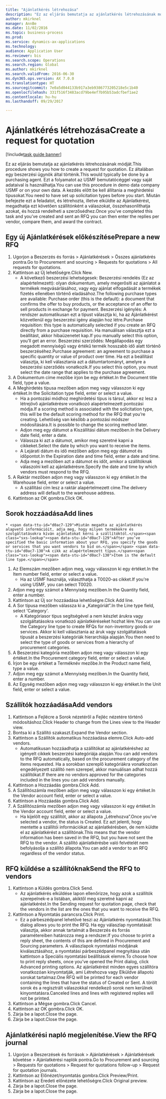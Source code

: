 ```yaml
--- 
title: "Ajánlatkérés létrehozása"
description: "Ez az eljárás bemutatja az ajánlatkérés létrehozásának módját."
author: mkirknel
manager: AnnBe
ms.date: 11/02/2016
ms.topic: business-process
ms.prod: 
ms.service: dynamics-ax-applications
ms.technology: 
audience: Application User
ms.reviewer: bis
ms.search.scope: Operations
ms.search.region: Global
ms.author: mkirknel
ms.search.validFrom: 2016-06-30
ms.dyn365.ops.version: AX 7.0.0
ms.translationtype: HT
ms.sourcegitcommit: 7e0a5d044133b917a3eb9386773205218e5c1b40
ms.openlocfilehash: 331f516f3483acd79be4ef7b95b53adcfbef1ae2
ms.contentlocale: hu-hu
ms.lasthandoff: 09/29/2017

---
```

# <a name="create-a-request-for-quotation"></a><span data-ttu-id="d0ac7-103">Ajánlatkérés létrehozása</span><span class="sxs-lookup"><span data-stu-id="d0ac7-103">Create a request for quotation</span></span>

[!include[task guide banner](../../includes/task-guide-banner.md)]

<span data-ttu-id="d0ac7-104">Ez az eljárás bemutatja az ajánlatkérés létrehozásának módját.</span><span class="sxs-lookup"><span data-stu-id="d0ac7-104">This procedure shows you how to create a request for quotation.</span></span> <span data-ttu-id="d0ac7-105">Ez általában egy beszerzési ügynök által történik.</span><span class="sxs-lookup"><span data-stu-id="d0ac7-105">This would typically be done by a purchasing agent.</span></span> <span data-ttu-id="d0ac7-106">Ezt a folyamatot az USMF bemutatócéggel vagy saját adataival is használhatja.</span><span class="sxs-lookup"><span data-stu-id="d0ac7-106">You can use this procedure in demo data company USMF or on your own data.</span></span> <span data-ttu-id="d0ac7-107">A kezdés előtt be kell állítania a meghirdetési típusokat.</span><span class="sxs-lookup"><span data-stu-id="d0ac7-107">You need to have set up solicitation types before you start.</span></span> <span data-ttu-id="d0ac7-108">Miután befejezte ezt a feladatot, és létrehozta, illetve elküldte az Ajánlatkérést, megadhatja ezt követően szállítónként a válaszokat, összehasonlíthatja azokat, és hozzá rendelheti a szerzősédhez.</span><span class="sxs-lookup"><span data-stu-id="d0ac7-108">Once you’ve completed this task and you’ve created and sent an RFQ you can then enter the replies per vendor, compare them, and award the contract.</span></span>


## <a name="prepare-a-new-rfq"></a><span data-ttu-id="d0ac7-109">Egy új Ajánlatkérések előkészítése</span><span class="sxs-lookup"><span data-stu-id="d0ac7-109">Prepare a new RFQ</span></span>
1. <span data-ttu-id="d0ac7-110">Ugorjon a Beszerzés és forrás > Ajánlatkérések > Összes ajánlatkérés pontra.</span><span class="sxs-lookup"><span data-stu-id="d0ac7-110">Go to Procurement and sourcing > Requests for quotations > All requests for quotations.</span></span>
2. <span data-ttu-id="d0ac7-111">Kattintson az Új lehetőségre.</span><span class="sxs-lookup"><span data-stu-id="d0ac7-111">Click New.</span></span>
    * <span data-ttu-id="d0ac7-112">A következő beszerzési lehetségesek: Beszerzési rendelés (Ez az alapértelmezett): olyan dokumentum, amely megerősíti az ajánlatot a termékek megvásárlásához, vagy egy ajánlat elfogadását a termékek fizetés ellenében történő eladásához.</span><span class="sxs-lookup"><span data-stu-id="d0ac7-112">The following purchase types are available: Purchase order (this is the default): a document that confirms the offer to buy products, or the acceptance of an offer to sell products in exchange for payment.</span></span> <span data-ttu-id="d0ac7-113">Beszerzési igénylés: A rendszer automatikusan ezt a típust választja ki, ha az Ajánlatkérést közvetlenül egy beszerzési igény alapján hoz létre.</span><span class="sxs-lookup"><span data-stu-id="d0ac7-113">Purchase requisition: this type is automatically selected if you create an RFQ directly from a purchase requisition.</span></span> <span data-ttu-id="d0ac7-114">Ha manuálisan választja ezt a beállítást, akkor hibaüzenetet kap.</span><span class="sxs-lookup"><span data-stu-id="d0ac7-114">If you manually select this option, you’ll get an error.</span></span> <span data-ttu-id="d0ac7-115">Beszerzési szerződés: Megállapodás egy megadott mennyiségű vagy értékű termék hosszabb idő alatt történő beszerzéséhez.</span><span class="sxs-lookup"><span data-stu-id="d0ac7-115">Purchase agreement: an agreement to purchase a specific quantity or value of product over time.</span></span> <span data-ttu-id="d0ac7-116">Ha ezt a beállítást választja, ki kell választania azt a dátumtartományt, amelyre a beszerzési szerződés vonatkozik.</span><span class="sxs-lookup"><span data-stu-id="d0ac7-116">If you select this option, you must select the date range that applies to the purchase agreement.</span></span>  
3. <span data-ttu-id="d0ac7-117">A Dokumentum címe mezőbe írjon be egy értéket.</span><span class="sxs-lookup"><span data-stu-id="d0ac7-117">In the Document title field, type a value.</span></span>
4. <span data-ttu-id="d0ac7-118">A Meghirdetés típusa mezőben adjon meg vagy válasszon ki egy értéket.</span><span class="sxs-lookup"><span data-stu-id="d0ac7-118">In the Solicitation type field, enter or select a value.</span></span>
    * <span data-ttu-id="d0ac7-119">Ha a pontozási módhoz meghirdetési típus is társul, akkor ez lesz a létrejövő ajánlatkérésre vonatkozó alapértelmezett pontozási módja.</span><span class="sxs-lookup"><span data-stu-id="d0ac7-119">If a scoring method is associated with the solicitation type, this will be the default scoring method for the RFQ that you’re creating.</span></span> <span data-ttu-id="d0ac7-120">Lehetőség van később a pontozási módszer módosítására.</span><span class="sxs-lookup"><span data-stu-id="d0ac7-120">It is possible to change the scoring method later.</span></span>  
    * <span data-ttu-id="d0ac7-121">Adjon meg egy dátumot a Kiszállítási dátum mezőben.</span><span class="sxs-lookup"><span data-stu-id="d0ac7-121">In the Delivery date field, enter a date.</span></span>  
    * <span data-ttu-id="d0ac7-122">Válassza ki azt a dátumot, amikor meg szeretné kapni a cikkeket.</span><span class="sxs-lookup"><span data-stu-id="d0ac7-122">Select the date by which you want to receive the items.</span></span>  
    * <span data-ttu-id="d0ac7-123">A Lejárati dátum és idő mezőben adjon meg egy dátumot és időpontot.</span><span class="sxs-lookup"><span data-stu-id="d0ac7-123">In the Expiration date and time field, enter a date and time.</span></span>  
    * <span data-ttu-id="d0ac7-124">Adja meg a mezőben azt a dátumot és időt, amikor a szállítóknak válaszolni kell az ajánlatkérésre.</span><span class="sxs-lookup"><span data-stu-id="d0ac7-124">Specify the date and time by which vendors must respond to the RFQ.</span></span>  
5. <span data-ttu-id="d0ac7-125">A Raktár mezőben adjon meg vagy válasszon ki egy értéket.</span><span class="sxs-lookup"><span data-stu-id="d0ac7-125">In the Warehouse field, enter or select a value.</span></span>
    * <span data-ttu-id="d0ac7-126">A szállítási cím lesz a raktár alapértelmezett címe.</span><span class="sxs-lookup"><span data-stu-id="d0ac7-126">The delivery address will default to the warehouse address.</span></span>  
6. <span data-ttu-id="d0ac7-127">Kattintson az OK gombra.</span><span class="sxs-lookup"><span data-stu-id="d0ac7-127">Click OK.</span></span>

## <a name="add-lines"></a><span data-ttu-id="d0ac7-128">Sorok hozzáadása</span><span class="sxs-lookup"><span data-stu-id="d0ac7-128">Add lines</span></span>
    * <span data-ttu-id="d0ac7-129">Miután megadta az ajánlatkérés alapvető információit, adja meg, hogy milyen termékekre és szolgáltatásokra kíván ajánlatokat kérni a szállítóktól.</span><span class="sxs-lookup"><span data-stu-id="d0ac7-129">After you’ve specified the basic information about your RFQ, you specify the goods or services that you want vendors to bid on.</span></span> <span data-ttu-id="d0ac7-130">A cikk az alapértelmezett típus.</span><span class="sxs-lookup"><span data-stu-id="d0ac7-130">Item is the default line type.</span></span>   
1. <span data-ttu-id="d0ac7-131">Az Elemszám mezőben adjon meg, vagy válasszon ki egy értéket.</span><span class="sxs-lookup"><span data-stu-id="d0ac7-131">In the Item number field, enter or select a value.</span></span>
    * <span data-ttu-id="d0ac7-132">Ha az USMF használja, választhatja a T0020-as cikket.</span><span class="sxs-lookup"><span data-stu-id="d0ac7-132">If you're using USMF, you can select T0020.</span></span>  
2. <span data-ttu-id="d0ac7-133">Adjon meg egy számot a Mennyiség mezőben.</span><span class="sxs-lookup"><span data-stu-id="d0ac7-133">In the Quantity field, enter a number.</span></span>
3. <span data-ttu-id="d0ac7-134">Kattintson az Új sor hozzáadása lehetőségre.</span><span class="sxs-lookup"><span data-stu-id="d0ac7-134">Click Add line.</span></span>
4. <span data-ttu-id="d0ac7-135">A Sor típusa mezőben válassza ki a „Kategóriát”.</span><span class="sxs-lookup"><span data-stu-id="d0ac7-135">In the Line type field, select 'Category'.</span></span>
    * <span data-ttu-id="d0ac7-136">A Kategóriasor típus segítségével a nem készlet árukra vagy szolgáltatásokra vonatkozó ajánlatkéréseket hozhat lére.</span><span class="sxs-lookup"><span data-stu-id="d0ac7-136">You can use the Category line type to create RFQs for non-inventory goods or services.</span></span> <span data-ttu-id="d0ac7-137">Akkor ki kell választania az áruk vagy szolgáltatások típusát a beszerzési kategóriák hierarchiája alapján.</span><span class="sxs-lookup"><span data-stu-id="d0ac7-137">You then need to select the type of goods or services from a hierarchy of procurement categories.</span></span>  
5. <span data-ttu-id="d0ac7-138">A Beszerzési kategória mezőben adjon meg vagy válasszon ki egy értéket.</span><span class="sxs-lookup"><span data-stu-id="d0ac7-138">In the Procurement category field, enter or select a value.</span></span>
6. <span data-ttu-id="d0ac7-139">Írjon be egy értéket a Terméknév mezőbe.</span><span class="sxs-lookup"><span data-stu-id="d0ac7-139">In the Product name field, type a value.</span></span>
7. <span data-ttu-id="d0ac7-140">Adjon meg egy számot a Mennyiség mezőben.</span><span class="sxs-lookup"><span data-stu-id="d0ac7-140">In the Quantity field, enter a number.</span></span>
8. <span data-ttu-id="d0ac7-141">Az Egység mezőben adjon meg vagy válasszon ki egy értéket.</span><span class="sxs-lookup"><span data-stu-id="d0ac7-141">In the Unit field, enter or select a value.</span></span>

## <a name="add-vendors"></a><span data-ttu-id="d0ac7-142">Szállítók hozzáadása</span><span class="sxs-lookup"><span data-stu-id="d0ac7-142">Add vendors</span></span>
1. <span data-ttu-id="d0ac7-143">Kattintson a Fejlécre a Sorok nézetéről a Fejléc nézetére történő módosításhoz.</span><span class="sxs-lookup"><span data-stu-id="d0ac7-143">Click Header to change from the Lines view to the Header view.</span></span> 
2. <span data-ttu-id="d0ac7-144">Bontsa ki a Szállító szakaszt.</span><span class="sxs-lookup"><span data-stu-id="d0ac7-144">Expand the Vendor section.</span></span>
3. <span data-ttu-id="d0ac7-145">Kattintson a Szállítók automatikus hozzáadása elemre.</span><span class="sxs-lookup"><span data-stu-id="d0ac7-145">Click Auto-add vendors.</span></span>
    * <span data-ttu-id="d0ac7-146">Automatikusan hozzáadhatja a szállítókat az ajánlatkéréshez az igényelt cikkek beszerzési kategóriája alapján.</span><span class="sxs-lookup"><span data-stu-id="d0ac7-146">You can add vendors to the RFQ automatically, based on the procurement category of the items requested.</span></span> <span data-ttu-id="d0ac7-147">Ha a sorokban szereplő kategóriákra vonatkozóan engedélyezett szállító nem szerepel, akkor manuálisan adhat hozzá szállítókat.</span><span class="sxs-lookup"><span data-stu-id="d0ac7-147">If there are no vendors approved for the categories included in the lines you can add vendors manually.</span></span>  
4. <span data-ttu-id="d0ac7-148">Kattintson a Hozzáadás gombra.</span><span class="sxs-lookup"><span data-stu-id="d0ac7-148">Click Add.</span></span>
5. <span data-ttu-id="d0ac7-149">A Szállítószámla mezőben adjon meg vagy válasszon ki egy értéket.</span><span class="sxs-lookup"><span data-stu-id="d0ac7-149">In the Vendor account field, enter or select a value.</span></span>
6. <span data-ttu-id="d0ac7-150">Kattintson a Hozzáadás gombra.</span><span class="sxs-lookup"><span data-stu-id="d0ac7-150">Click Add.</span></span>
7. <span data-ttu-id="d0ac7-151">A Szállítószámla mezőben adjon meg vagy válasszon ki egy értéket.</span><span class="sxs-lookup"><span data-stu-id="d0ac7-151">In the Vendor account field, enter or select a value.</span></span>
    * <span data-ttu-id="d0ac7-152">Ha kijelölt egy szállítót, akkor az állapota „Létrehozva”.</span><span class="sxs-lookup"><span data-stu-id="d0ac7-152">Once you’ve selected a vendor, the status is Created.</span></span> <span data-ttu-id="d0ac7-153">Ez azt jelenti, hogy mentette a szállítói információkat az ajánlatkérésben, de nem küldte el az ajánlatkérést a szállítónak.</span><span class="sxs-lookup"><span data-stu-id="d0ac7-153">This means that the vendor information has been saved in the RFQ, but you have not sent the RFQ to the vendor.</span></span> <span data-ttu-id="d0ac7-154">A szállító ajánlatkérésbe való felvételét nem befolyásolja a szállító állapota.</span><span class="sxs-lookup"><span data-stu-id="d0ac7-154">You can add a vendor to an RFQ regardless of the vendor status.</span></span>  

## <a name="send-the-rfq-to-vendors"></a><span data-ttu-id="d0ac7-155">RFQ küldése a szállítóknak</span><span class="sxs-lookup"><span data-stu-id="d0ac7-155">Send the RFQ to vendors</span></span>
1. <span data-ttu-id="d0ac7-156">Kattintson a Küldés gombra.</span><span class="sxs-lookup"><span data-stu-id="d0ac7-156">Click Send.</span></span>
    * <span data-ttu-id="d0ac7-157">Az ajánlatkérés elküldése lapon ellenőrizze, hogy azok a szállítók szerepelnek-e a listában, akiktől meg szeretné kapni az ajánlatkérést.</span><span class="sxs-lookup"><span data-stu-id="d0ac7-157">In the Sending request for quotation page, check that the vendors in the list are the ones that you want to receive the RFQ.</span></span>  
2. <span data-ttu-id="d0ac7-158">Kattintson a Nyomtatás parancsra.</span><span class="sxs-lookup"><span data-stu-id="d0ac7-158">Click Print.</span></span>
    * <span data-ttu-id="d0ac7-159">Ez a párbeszédpanel lehetővé teszi az Ajánlatkérés nyomtatását.</span><span class="sxs-lookup"><span data-stu-id="d0ac7-159">This dialog allows you to print the RFQ.</span></span> <span data-ttu-id="d0ac7-160">Ha egy válaszlap nyomtatását választja, akkor annak tartalmát a Beszerzés és forrás paramétereiben határozza meg a rendszer.</span><span class="sxs-lookup"><span data-stu-id="d0ac7-160">If you choose to print a reply sheet, the contents of this are defined in Procurement and Sourcing parameters.</span></span> <span data-ttu-id="d0ac7-161">A válaszlapok nyomtatási módjának kiválasztásához, a nyomtatási párbeszédpanel megnyitása után kattintson a Speciális nyomtatási beállítások elemre.</span><span class="sxs-lookup"><span data-stu-id="d0ac7-161">To choose how to print reply sheets, once you’ve opened the Print dialog, click Advanced printing options.</span></span> <span data-ttu-id="d0ac7-162">Az ajánlatkérést minden egyes szállítóra vonatkozóan kinyomtatják, ami Létrehozva vagy Elküldve állapotú sorokat tartalmaz.</span><span class="sxs-lookup"><span data-stu-id="d0ac7-162">One RFQ will be printed for each vendor containing the lines that have the status of Created or Sent.</span></span> <span data-ttu-id="d0ac7-163">A törölt sorok és a regisztrált válaszokkal rendelkező sorok nem kerülnek kinyomtatásra.</span><span class="sxs-lookup"><span data-stu-id="d0ac7-163">Canceled lines and lines with registered replies will not be printed.</span></span>   
3. <span data-ttu-id="d0ac7-164">Kattintson a Mégse gombra.</span><span class="sxs-lookup"><span data-stu-id="d0ac7-164">Click Cancel.</span></span>
4. <span data-ttu-id="d0ac7-165">Kattintson az OK gombra.</span><span class="sxs-lookup"><span data-stu-id="d0ac7-165">Click OK.</span></span>
5. <span data-ttu-id="d0ac7-166">Zárja be a lapot.</span><span class="sxs-lookup"><span data-stu-id="d0ac7-166">Close the page.</span></span>
6. <span data-ttu-id="d0ac7-167">Zárja be a lapot.</span><span class="sxs-lookup"><span data-stu-id="d0ac7-167">Close the page.</span></span>

## <a name="view-the-rfq-journal"></a><span data-ttu-id="d0ac7-168">Ajánlatkérési napló megjelenítése.</span><span class="sxs-lookup"><span data-stu-id="d0ac7-168">View the RFQ journal</span></span>
1. <span data-ttu-id="d0ac7-169">Ugorjon a Beszerzések és források > Ajánlatkérések > Ajánlatkérések követése > Ajánlatkérési naplók pontra.</span><span class="sxs-lookup"><span data-stu-id="d0ac7-169">Go to Procurement and sourcing > Requests for quotations > Request for quotations follow-up > Request for quotation journals.</span></span>
2. <span data-ttu-id="d0ac7-170">Kattintson az Előnézet/nyomtatás gombra.</span><span class="sxs-lookup"><span data-stu-id="d0ac7-170">Click Preview/Print.</span></span>
3. <span data-ttu-id="d0ac7-171">Kattintson az Eredeti előnézete lehetőségre.</span><span class="sxs-lookup"><span data-stu-id="d0ac7-171">Click Original preview.</span></span>
4. <span data-ttu-id="d0ac7-172">Zárja be a lapot.</span><span class="sxs-lookup"><span data-stu-id="d0ac7-172">Close the page.</span></span>
5. <span data-ttu-id="d0ac7-173">Zárja be a lapot.</span><span class="sxs-lookup"><span data-stu-id="d0ac7-173">Close the page.</span></span>


